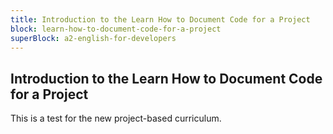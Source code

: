 ```yaml
---
title: Introduction to the Learn How to Document Code for a Project
block: learn-how-to-document-code-for-a-project
superBlock: a2-english-for-developers
---
```


## Introduction to the Learn How to Document Code for a Project

This is a test for the new project-based curriculum.
